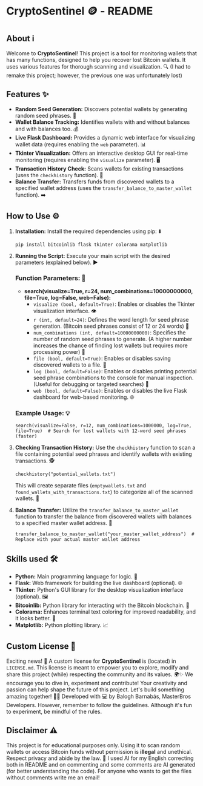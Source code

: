 # CryptoSentinel 🪙 - README

## About ℹ️
Welcome to **CryptoSentinel**! This project is a tool for monitoring wallets that has many functions, designed to help you recover lost Bitcoin wallets. It uses various features for thorough scanning and visualization. 🔍 (I had to remake this project; however, the previous one was unfortunately lost)

## Features ✨
- **Random Seed Generation:** Discovers potential wallets by generating random seed phrases. 🔑
- **Wallet Balance Tracking:** Identifies wallets with and without balances and with balances too. 💰
- **Live Flask Dashboard:** Provides a dynamic web interface for visualizing wallet data (requires enabling the `web` parameter). 📊
- **Tkinter Visualization:** Offers an interactive desktop GUI for real-time monitoring (requires enabling the `visualize` parameter). 🖥️
- **Transaction History Check:** Scans wallets for existing transactions (uses the `checkhistory` function). 📜
- **Balance Transfer:** Transfers funds from discovered wallets to a specified wallet address (uses the `transfer_balance_to_master_wallet` function). ➡️

## How to Use ⚙️
1. **Installation:** Install the required dependencies using pip: ⬇️
   ```
   pip install bitcoinlib flask tkinter colorama matplotlib
   ```

2. **Running the Script:** Execute your main script with the desired parameters (explained below). ▶️

   ### Function Parameters: 📝
   - **search(visualize=True, r=24, num_combinations=10000000000, file=True, log=False, web=False):**
     - `visualize (bool, default=True)`: Enables or disables the Tkinter visualization interface. 👁️
     - `r (int, default=24)`: Defines the word length for seed phrase generation. (Bitcoin seed phrases consist of 12 or 24 words) 🔢
     - `num_combinations (int, default=10000000000)`: Specifies the number of random seed phrases to generate. (A higher number increases the chance of finding lost wallets but requires more processing power) 💯
     - `file (bool, default=True)`: Enables or disables saving discovered wallets to a file. 💾
     - `log (bool, default=False)`: Enables or disables printing potential seed phrase combinations to the console for manual inspection. (Useful for debugging or targeted searches) 📃
     - `web (bool, default=False)`: Enables or disables the live Flask dashboard for web-based monitoring. 🌐

   ### Example Usage: 💡
   ```
   search(visualize=False, r=12, num_combinations=1000000, log=True, file=True)  # Search for lost wallets with 12-word seed phrases (faster)
   ```

3. **Checking Transaction History:** Use the `checkhistory` function to scan a file containing potential seed phrases and identify wallets with existing transactions. 🕵️
   ```
   checkhistory("potential_wallets.txt")
   ```
   This will create separate files (`emptywallets.txt` and `found_wallets_with_transactions.txt`) to categorize all of the scanned wallets. 📂

4. **Balance Transfer:** Utilize the `transfer_balance_to_master_wallet` function to transfer the balance from discovered wallets with balances to a specified master wallet address. 💸
   ```
   transfer_balance_to_master_wallet("your_master_wallet_address")  # Replace with your actual master wallet address
   ```

## Skills used 🛠️
- **Python:** Main programming language for logic. 🐍
- **Flask:** Web framework for building the live dashboard (optional). 🌐
- **Tkinter:** Python's  GUI library for the desktop visualization interface (optional). 🖼️
- **Bitcoinlib:** Python library for interacting with the Bitcoin blockchain. 🔗
- **Colorama:** Enhances terminal text coloring for improved readability, and it looks better. 🌈
- **Matplotlib:** Python plotting library. 📈

## Custom License 📜

Exciting news! 🎉 A custom license for **CryptoSentinel** is (located) in `LICENSE.md`. This license is meant to empower you to explore, modify and share this project (while) respecting the community and its values. 🌍✨ We encourage you to dive in, experiment and contribute! Your creativity and passion can help shape the future of this project. Let's build something amazing together! 🚀💪 Developed with 💻 by Balogh Barnabás, MasterBros Developers. However, remember to follow the guidelines. Although it's fun to experiment, be mindful of the rules.

## Disclaimer ⚠️
This project is for educational purposes only. Using it to scan random wallets or access Bitcoin funds without permission is **illegal** and unethical. Respect privacy and abide by the law. 🚨 I used AI for my English correcting both in README and on commenting and some comments are AI generated (for better understanding the code). For anyone who wants to get the files without comments write me an email!
